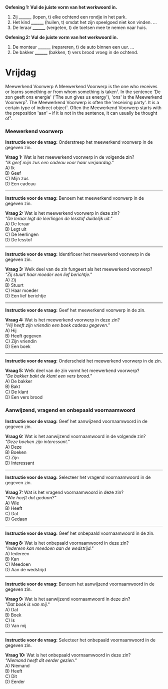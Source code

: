 **Oefening 1: Vul de juiste vorm van het werkwoord in.**
1. Zij **______** (lopen, t) elke ochtend een rondje in het park.
2. Het kind **______** (huilen, t) omdat het zijn speelgoed niet kon vinden.
...
20. De leraar **______** (vergeten, t) de toetsen mee te nemen naar huis.

**Oefening 2: Vul de juiste vorm van het werkwoord in.**
1. De monteur **______** (repareren, t) de auto binnen een uur.
...
10. De bakker **______** (bakken, t) vers brood vroeg in de ochtend.

# Vrijdag

Meewerkend Voorwerp
A Meewerkend Voorwerp is the one who receives or learns something or from whom something is taken¹. In the sentence 'De zon geeft ons energie' ('The sun gives us energy'), 'ons' is the Meewerkend Voorwerp¹. The Meewerkend Voorwerp is often the 'receiving party'. It is a certain type of indirect object¹. Often the Meewerkend Voorwerp starts with the preposition 'aan' – if it is not in the sentence, it can usually be thought of¹.

### Meewerkend voorwerp

**Instructie voor de vraag:** Onderstreep het meewerkend voorwerp in de gegeven zin.

**Vraag 1:** Wat is het meewerkend voorwerp in de volgende zin?  
*"Ik geef mijn zus een cadeau voor haar verjaardag."*  
A) Ik  
B) Geef  
C) Mijn zus  
D) Een cadeau  


---

**Instructie voor de vraag:** Benoem het meewerkend voorwerp in de gegeven zin.

**Vraag 2:** Wat is het meewerkend voorwerp in deze zin?  
*"De leraar legt de leerlingen de lesstof duidelijk uit."*  
A) De leraar  
B) Legt uit  
C) De leerlingen  
D) De lesstof  


---

**Instructie voor de vraag:** Identificeer het meewerkend voorwerp in de gegeven zin.

**Vraag 3:** Welk deel van de zin fungeert als het meewerkend voorwerp?  
*"Zij stuurt haar moeder een lief berichtje."*  
A) Zij  
B) Stuurt  
C) Haar moeder  
D) Een lief berichtje  


---

**Instructie voor de vraag:** Geef het meewerkend voorwerp in de zin.

**Vraag 4:** Wat is het meewerkend voorwerp in deze zin?  
*"Hij heeft zijn vriendin een boek cadeau gegeven."*  
A) Hij  
B) Heeft gegeven  
C) Zijn vriendin  
D) Een boek  


---

**Instructie voor de vraag:** Onderscheid het meewerkend voorwerp in de zin.

**Vraag 5:** Welk deel van de zin vormt het meewerkend voorwerp?  
*"De bakker bakt de klant een vers brood."*  
A) De bakker  
B) Bakt  
C) De klant  
D) Een vers brood  


### Aanwijzend, vragend en onbepaald voornaamwoord

**Instructie voor de vraag:** Geef het aanwijzend voornaamwoord in de gegeven zin.

**Vraag 6:** Wat is het aanwijzend voornaamwoord in de volgende zin?  
*"Deze boeken zijn interessant."*  
A) Deze  
B) Boeken  
C) Zijn  
D) Interessant  


---

**Instructie voor de vraag:** Selecteer het vragend voornaamwoord in de gegeven zin.

**Vraag 7:** Wat is het vragend voornaamwoord in deze zin?  
*"Wie heeft dat gedaan?"*  
A) Wie  
B) Heeft  
C) Dat  
D) Gedaan  


---

**Instructie voor de vraag:** Geef het onbepaald voornaamwoord in de zin.

**Vraag 8:** Wat is het onbepaald voornaamwoord in deze zin?  
*"Iedereen kan meedoen aan de wedstrijd."*  
A) Iedereen  
B) Kan  
C) Meedoen  
D) Aan de wedstrijd  


---

**Instructie voor de vraag:** Benoem het aanwijzend voornaamwoord in de gegeven zin.

**Vraag 9:** Wat is het aanwijzend voornaamwoord in deze zin?  
*"Dat boek is van mij."*  
A) Dat  
B) Boek  
C) Is  
D) Van mij  


---

**Instructie voor de vraag:** Selecteer het onbepaald voornaamwoord in de gegeven zin.

**Vraag 10:** Wat is het onbepaald voornaamwoord in deze zin?  
*"Niemand heeft dit eerder gezien."*  
A) Niemand  
B) Heeft  
C) Dit  
D) Eerder  


